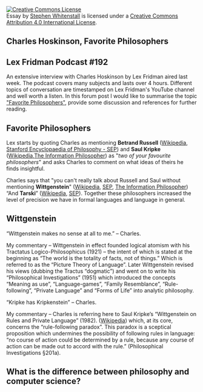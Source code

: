 <a rel="license" href="http://creativecommons.org/licenses/by/4.0/"><img alt="Creative Commons License" style="border-width:0" src="https://i.creativecommons.org/l/by/4.0/88x31.png" /></a><br /><span xmlns:dct="http://purl.org/dc/terms/" href="http://purl.org/dc/dcmitype/Text" property="dct:title" rel="dct:type">Essay</span> by <a xmlns:cc="http://creativecommons.org/ns#" href="https://stephen-rowan.github.io/" property="cc:attributionName" rel="https://stephen-rowan.github.io/">Stephen Whitenstall</a> is licensed under a <a rel="license" href="http://creativecommons.org/licenses/by/4.0/">Creative Commons Attribution 4.0 International License</a>.

## Charles Hoskinson, Favorite Philosophers
## Lex Fridman Podcast #192

An extensive interview with Charles Hoskinson by Lex Fridman aired last week. The podcast covers many subjects and lasts over 4 hours. Different topics of conversation are timestamped on Lex Fridman's YouTube channel and well worth a listen.
In this forum post I would like to summarise the topic ["Favorite Philosophers"](https://youtu.be/FKh8hjJNhWc?t=434), provide some discussion and references for further reading.

## Favorite Philosophers

Lex starts by quoting Charles as mentioning **Betrand Russell**  ([Wikipedia](https://en.wikipedia.org/wiki/Bertrand_Russell), [Stanford Encyclopaedia of Philosophy - SEP](https://plato.stanford.edu/entries/russell/)) and **Saul Kripke** ([Wikipedia](https://en.wikipedia.org/wiki/Saul_Kripke),[The Information Philosopher](https://www.informationphilosopher.com/solutions/philosophers/kripke/)) as "*two of your favourite philosophers*" and asks Charles to comment on what ideas of theirs he finds insightful.

Charles says that "you can't really talk about Russell and Saul without mentioning **Wittgenstein**" ([Wikipedia](https://en.wikipedia.org/wiki/Ludwig_Wittgenstein), [SEP](https://plato.stanford.edu/entries/wittgenstein/), [The Information Philosopher](https://www.informationphilosopher.com/solutions/philosophers/wittgenstein/))
“And **Tarski**” ([Wikipedia]( https://en.wikipedia.org/wiki/Alfred_Tarski), [SEP]( https://plato.stanford.edu/entries/tarski/)). Together these philosophers increased the level of precision we have in formal languages and language in general. 

## Wittgenstein
“Wittgenstein makes no sense at all to me.” – Charles.

My commentary – Wittgenstein in effect founded logical atomism with his Tractatus Logico-Philosophicus (1921) – the intent of which is stated at the beginning as “The world is the totality of facts, not of things.” Which is referred to as the “Picture Theory of Language”. Later Wittgenstein revised his views (dubbing the Tractus “dogmatic”) and went on to write his “Philosophical Investigations” (1951) which introduced the concepts “Meaning as use”, “Language-games”, “Family Resemblance”, “Rule-following”, “Private Language” and “Forms of Life” into analytic philosophy.

“Kripke has Kripkenstein” – Charles.

My commentary – Charles is referring here to Saul Kripke’s “Wittgenstein on Rules and Private Language” (1982). ([Wikipedia]( https://en.wikipedia.org/wiki/Wittgenstein_on_Rules_and_Private_Language)) which, at its core, concerns the “rule-following paradox”. This paradox is a sceptical proposition which undermines the possibility of following rules in language: “no course of action could be determined by a rule, because any course of action can be made out to accord with the rule.” (Philosophical Investigations §201a). 

## What is the difference between philosophy and computer science?


